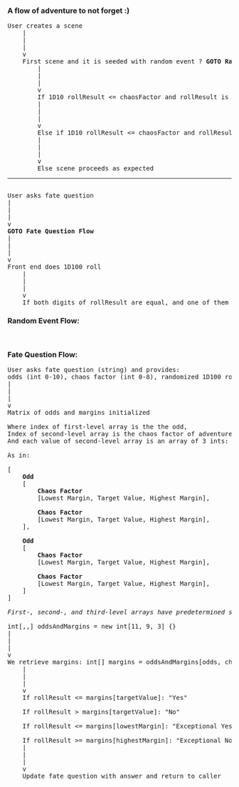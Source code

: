 ### A flow of adventure to not forget :) ###
<pre>
User creates a scene
    |
    |
    |
    v
    First scene and it is seeded with random event ? <b>GOTO Random Event Flow</b> : Front end does 1D10 roll
        |
        |
        |
        v
        If 1D10 rollResult <= chaosFactor and rollResult is even, <b>GOTO Random Event Flow</b>
        |
        |
        |
        v
        Else if 1D10 rollResult <= chaosFactor and rollResult is odd, scene is <i>altered</i>
        |
        |
        |
        v
        Else scene proceeds as expected
<hr/>
User asks fate question
|
|
|
v
<b>GOTO Fate Question Flow</b>
|
|
|
v
Front end does 1D100 roll
    |
    |
    |
    v
    If both digits of rollResult are equal, and one of them <= chaosFactor <b>GOTO Random Event Flow</b>
</pre>


### Random Event Flow: ###
<pre>

</pre>


### Fate Question Flow:
<pre>
User asks fate question (string) and provides:
odds (int 0-10), chaos factor (int 0-8), randomized 1D100 roll (int 1-100)
|
|
|
v
Matrix of odds and margins initialized

Where index of first-level array is the the odd,
Index of second-level array is the chaos factor of adventure
And each value of second-level array is an array of 3 ints: lowest margin, target value, highest margin

As in:

[
    <b>Odd</b>
    [
        <b>Chaos Factor</b>
        [Lowest Margin, Target Value, Highest Margin],

        <b>Chaos Factor</b>
        [Lowest Margin, Target Value, Highest Margin],
    ],

    <b>Odd</b>
    [
        <b>Chaos Factor</b>
        [Lowest Margin, Target Value, Highest Margin],

        <b>Chaos Factor</b>
        [Lowest Margin, Target Value, Highest Margin],
    ]
]

<i>First-, second-, and third-level arrays have predetermined size:</i>

int[,,] oddsAndMargins = new int[11, 9, 3] {}
|
|
|
v
We retrieve margins: int[] margins = oddsAndMargins[odds, chaosFactor]
    |
    |
    |
    v
    If rollResult <= margins[targetValue]: "Yes"

    If rollResult > margins[targetValue]: "No"

    If rollResult <= margins[lowestMargin]: "Exceptional Yes"

    If rollResult >= margins[highestMargin]: "Exceptional No"
    |
    |
    |
    v
    Update fate question with answer and return to caller
</pre>